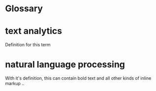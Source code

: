 # Glossary

# text analytics
Definition for this term

# natural language processing
With it's definition, this can contain bold text and all other kinds of inline markup ..